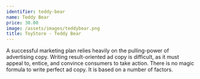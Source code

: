 ```yaml
---
identifier: teddy-bear
name: Teddy Bear
price: 30.00
image: /assets/images/teddybear.png
title: ToyStore - Teddy Bear
---
```

A successful marketing plan relies heavily on the pulling-power of advertising copy. Writing result-oriented ad copy is difficult, as it must appeal to, entice, and convince consumers to take action. There is no magic formula to write perfect ad copy. It is based on a number of factors.
